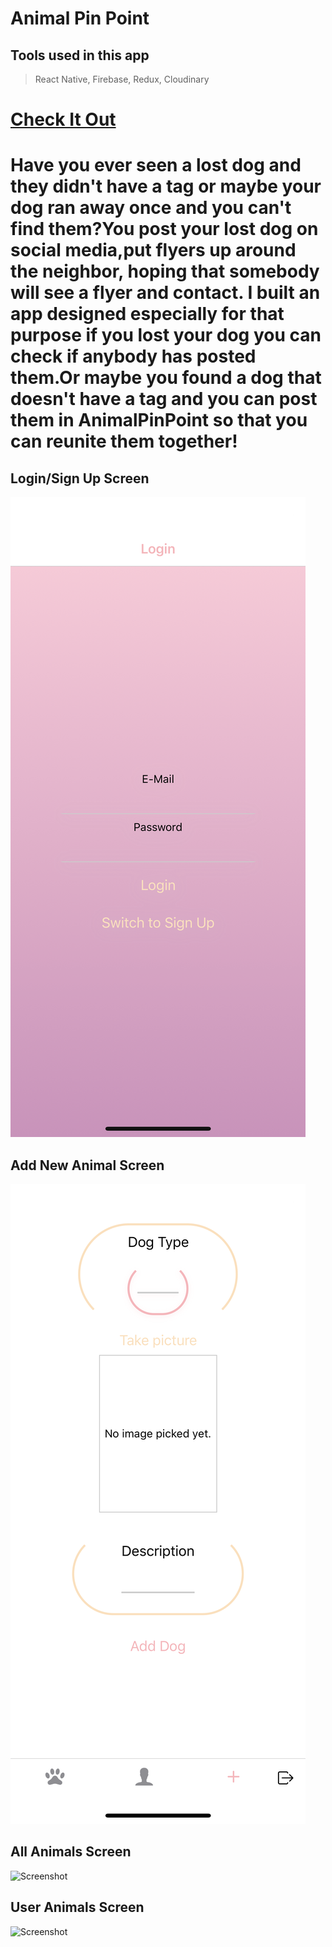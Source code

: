 # Animal Pin Point

## Tools used in this app

> React Native, Firebase, Redux, Cloudinary

# [Check It Out](https://expo.io/@spacecowboy/animal-pin-point)

# Have you ever seen a lost dog and they didn't have a tag or maybe your dog ran away once and you can't find them?You post your lost dog on social media,put flyers up around the neighbor, hoping that somebody will see a flyer and contact. I built an app designed especially for that purpose if you lost your dog you can check if anybody has posted them.Or maybe you found a dog that doesn't have a tag and you can post them in AnimalPinPoint so that you can reunite them together!

## Login/Sign Up Screen

![Screenshot](./screenshots/login-signup-screen.png)

## Add New Animal Screen

![Screenshot](./screenshots/add-new-animal-screen.png)

## All Animals Screen

![Screenshot](./screenshots/all-animals-screen.png)

## User Animals Screen

![Screenshot](./screenshots/user-animals-screen.png)
